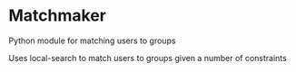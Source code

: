 # Matchmaker
Python module for matching users to groups

Uses local-search to match users to groups given a number of constraints
